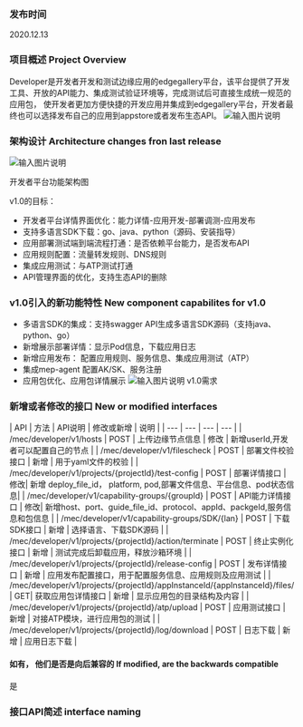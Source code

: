### 发布时间
2020.12.13

### 项目概述 Project Overview
Developer是开发者开发和测试边缘应用的edgegallery平台，该平台提供了开发工具、开放的API能力、集成测试验证环境等，完成测试后可直接生成统一规范的应用包，
使开发者更加方便快捷的开发应用并集成到edgegallery平台，开发者最终也可以选择发布自己的应用到appstore或者发布生态API。
![输入图片说明](https://images.gitee.com/uploads/images/2020/1116/105533_1d88ae68_7625288.png "屏幕截图.png")

### 架构设计   Architecture changes fron last release
![输入图片说明](https://images.gitee.com/uploads/images/2020/1116/102645_f98a0276_7625288.png "屏幕截图.png")

开发者平台功能架构图

v1.0的目标：
- 开发者平台详情界面优化：能力详情-应用开发-部署调测-应用发布
- 支持多语言SDK下载：go、java、python（源码、安装指导）
- 应用部署测试端到端流程打通：是否依赖平台能力，是否发布API
- 应用规则配置：流量转发规则、DNS规则
- 集成应用测试：与ATP测试打通
- API管理界面的优化，支持生态API的删除

### v1.0引入的新功能特性 New component capabilites for v1.0
* 多语言SDK的集成：支持swagger API生成多语言SDK源码（支持java、python、go）
* 新增展示部署详情：显示Pod信息，下载应用日志
* 新增应用发布： 配置应用规则、服务信息、集成应用测试（ATP）
* 集成mep-agent 配置AK/SK、服务注册
* 应用包优化、应用包详情展示
![输入图片说明](https://images.gitee.com/uploads/images/2020/1116/105641_2d41bc04_7625288.png "屏幕截图.png")
v1.0需求

### 新增或者修改的接口  New or modified interfaces
| API | 方法 | API说明 | 修改或新增 | 说明 |
| --- | --- | --- | --- |
| /mec/developer/v1/hosts | POST | 上传边缘节点信息 | 修改 | 新增userId,开发者可以配置自己的节点 |
| /mec/developer/v1/filescheck | POST | 部署文件校验接口 | 新增 | 用于yaml文件的校验 |
| /mec/developer/v1/projects/{projectId}/test-config | POST | 部署详情接口 | 修改| 新增 deploy_file_id， platform, pod,部署文件信息、平台信息、pod状态信息|
| /mec/developer/v1/capability-groups/{groupId}    | POST | API能力详情接口 | 修改| 新增host、port、guide_file_id、protocol、appId、packgeId,服务信息和包信息 |
| /mec/developer/v1/capability-groups/SDK/{lan} | POST | 下载SDK接口 | 新增 | 选择语言、下载SDK源码 |
| /mec/developer/v1/projects/{projectId}/action/terminate | POST | 终止实例化接口 | 新增 | 测试完成后卸载应用，释放沙箱环境 |
| /mec/developer/v1/projects/{projectId}/release-config | POST | 发布详情接口 | 新增 | 应用发布配置接口，用于配置服务信息、应用规则及应用测试   |
| /mec/developer/v1/projects/{projectId}/appInstanceId/{appInstanceId}/files/ | GET| 获取应用包详情接口 | 新增 | 显示应用包的目录结构及内容 |
| /mec/developer/v1/projects/{projectId}/atp/upload | POST | 应用测试接口 | 新增 | 对接ATP模块，进行应用包的测试 |
| /mec/developer/v1/projects/{projectId}/log/download | POST | 日志下载 | 新增 | 应用日志下载 |

#### 如有， 他们是否是向后兼容的 If modified, are the backwards compatible
是

### 接口API简述 interface naming




